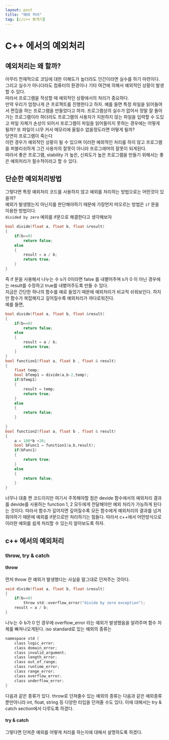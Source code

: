 ```yaml
---
layout: post
title: "예외 처리"
tag: [c/c++ 뽀개기]
---
```


# C++ 에서의 예외처리
## 예외처리는 왜 할까?
아무리 천재적으로 코딩에 대한 이해도가 높더라도 인간이라면 실수를 하기 마련이다. 그리고 실수가 아니더라도
컴퓨터의 환경이나 기타 여건에 의해서 예외적인 상황이 발생할 수 있다. <br>
따라서 프로그램을 작성할 때 예외적인 상황에서의 처리가 중요하다.
<br> 
만약 우리가 엄청나게 큰 프로젝트를 진행한다고 하자. 예를 들면 특정 파일을 읽어들여서 편집을 하는 프로그램을 만들었다고 하자. 프로그램상의 실수가 없어서 정말 잘 돌아가는 프로그램이라 하더라도 프로그램의 사용자가 지원하지 않는 파일을 입력할 수 도있고 파일 자체가 손상이 되어서 프로그램이 파일을 읽어들이지 못하는 경우에는 어떻게 될까? 또 파일이 너무 커서 메모리에 올릴수 없을정도라면 어떻게 될까? <br>
당연히 프로그램이 죽는다<br>
이런 경우가 예외적인 상황이 될 수 있으며 이러한 예외적인 처리를 하지 않고 프로그램을 퍼블리쉬하게 그건 사용자의 잘못이 아니라 프로그래머의 잘못이 되게된다.
<br>따라서 좋은 프로그램, stability 가 높은, 신뢰도가 높은 프로그램을 만들기 위해서는 좋은 예외처리가 필수적이라고 할 수 있다.

## 단순한 예외처리방법
그렇다면 특정 예외처리 코드를 사용하지 않고 예외를 처리하는 방법으로는 어떤것이 있을까?
<br> 예외가 발생했는지 아닌지를 판단해야하기 때문에 가장먼저 떠오르는 방법은 `if` 문을 이용한 방법이다.
<br>  `divided by zero` 예외를 if문으로 해결한다고 생각해보자
```c
bool divide(float a, float b, float &result)
{
    if(b==0)
        return false;
    else
    {
        result = a / b;
        return true;
    }
}
```
즉 if 문을 사용해서 나누는 수 `b`가 0이라면 false 를 내뱉어주며 `b`가 0 이 아닌 경우에는 result를 수정하고 true를 내뱉어주도록 만들 수 있다.
<br> 지금은 간단한 하나의 함수를 예로 들었기 때문에 예외처리가 비교적 쉬워보인다. 하지만 함수가 복잡해지고 깊어질수록 예외처리가 까다로워진다.
<br>예를 들면,
```c
bool divide(float a, float b, float &result)
{
    if(b==0)
        return false;
    else
    {
        result = a / b;
        return true;
    }
}
bool function1(float a, float b , float & result)
{
    float temp;
    bool bTemp1 = divide(a,b-2,temp);
    if(bTemp1)
    {
        result = temp;
        return true;
    }
    else
    {
        return false;
    }
    
}
bool function2(float a, float b , float & result)
{
    a = 100*b +20;
    bool bFunc1 = function1(a,b,result);
    if(bFunc1)
    {
        return true;
    }
    else
    {
        return false;
    }
}
```
너무나 대충 짠 코드이지만 여기서 주목해야할 점은 devide 함수에서의 예외처리 결과를 devide를 사용하는 function 1, 2 모두에게 
전달해야만 예외 처리가 가능하게 된다는 것이다. 따라서 함수가 깊어지면 깊어질수록 모든 함수에게 예외처리의 결과를 넘겨줘야하기 때문에
예외를 if문으로만 처리하기는 힘들다. 따라서 c++에서 어떤방식으로 이러한 예외를 쉽게 처리할 수 있는지 알아보도록 하자.

## c++ 에서의 예외처리
### throw, try & catch
#### throw
먼저 throw 란 예외가 발생했다는 사실을 말그대로 던져주는 것이다. 
```c
void divide(float a, float b, float &result)
{
    if(b==0)
        throw std::overflow_error("divide by zero exception");
    result = a / b;
}
```
나누는 수 b가 0 인 경우에 overflow_error 라는 예외가 발생했음을 알려주며 함수 자체를 빠져나오게된다.
iso standard로 있는 예외의 종류는
```c
namespace std {
    class logic_error;
    class domain_error;
    class invalid_argument;
    class length_error;
    class out_of_range;
    class runtime_error;
    class range_error;
    class overflow_error;
    class underflow_error;
}
```
다음과 같은 종류가 있다.
throw로 던져줄수 있는 예외의 종류는 다음과 같은 예외종류 뿐만아니라 int, float, string 등 다양한 타입을 던져줄 수도 있다.
이에 대해서는 try & catch section에서 다루도록 하겠다.

#### try & catch
그렇다면 던져준 예외를 어떻게 처리를 하는지에 대해서 설명하도록 하겠다.<br>
